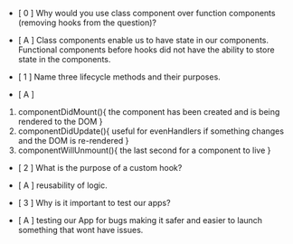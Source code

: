 - [ 0 ] Why would you use class component over function components (removing hooks from the question)?
- [ A ] Class components enable us to have state in our components. Functional components before hooks did not have the ability to store state in the components.

- [ 1 ] Name three lifecycle methods and their purposes.
- [ A ]

1. componentDidMount(){
   the component has been created and is being rendered to the DOM
   }
2. componentDidUpdate(){
   useful for evenHandlers if something changes and the DOM is re-rendered
   }
3. componentWillUnmount(){
   the last second for a component to live
   }

- [ 2 ] What is the purpose of a custom hook?
- [ A ] reusability of logic.

- [ 3 ] Why is it important to test our apps?
- [ A ] testing our App for bugs making it safer and easier to launch something that wont have issues.
